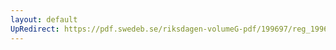 ```yaml
---
layout: default
UpRedirect: https://pdf.swedeb.se/riksdagen-volumeG-pdf/199697/reg_199697/reg_199697_0386.pdf
---
```

